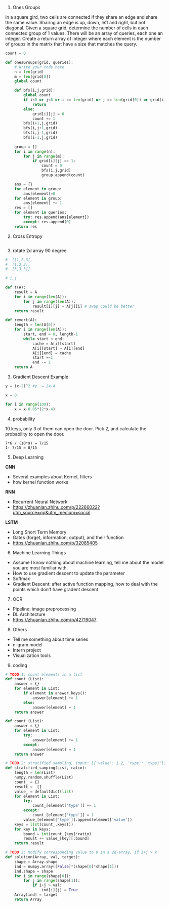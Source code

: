 
1. Ones Groups

In a square gird, two cells are connected if they share an edge and share the same value. Sharing an edge is up, down, left and right, but not diagonal. Given a square grid, determine the number of cells in each connected group of 1 values. There will be an array of queries, each one an integer. Create a return array of integer where each element is the number of groups in the matrix that have a size that matches the query.

```python
count = 0

def onesGroups(grid, queries):
    # Write your code here
    n = len(grid)
    m = len(grid[0])
    global count

    def bfs(i,j,grid):
        global count
        if i<0 or j<0 or i == len(grid) or j == len(grid[0]) or grid[i][j] != 1:
            return
        else:
            grid[i][j] = 0
            count += 1
        bfs(i+1,j,grid)
        bfs(i,j+1,grid)
        bfs(i,j-1,grid)
        bfs(i-1,j,grid)
      
    group = []
    for i in range(n):
        for j in range(m):
            if grid[i][j] == 1:
                count = 0
                bfs(i,j,grid)
                group.append(count)

    ans = {}
    for element in group:
        ans[element]=0
    for element in group:
        ans[element] += 1
    res = []
    for element in queries:
        try: res.append(ans[element])
        except: res.append(0)
    return res
```

2. Cross Entropy
```python

```


3. rotate 2d array 90 degree

```python
#  [[1,2,3],
#  [1,2,3],
#  [3,3,3]]

# i,j

def t(A):
    result = A
    for i in range(len(A)):
        for j in range(len(A)): 
            result[i][j] = A[j][i] # swap could be better
    return result

def revert(A):
    length = len(A[0])
    for i in range(len(A)):
        start, end = 0, length-1
        while start < end:
            cache = A[i][start]
            A[i][start] = A[i][end]
            A[i][end] = cache
            start +=1
            end -= 1
    return A
```

3. Gradient Descent Example
```python
y = (x-2)^2 #y' = 2x-4

x = 0

for i in range(100):
    x = x-0.05*(2*x-4)
```

4. probability 

10 keys, only 3 of them can open the door. Pick 2, and calculate the probability to open the door.
```
7*6 / (10*9) = 7/15
1- 7/15 = 8/15
```


5. Deep Learning

**CNN** <br/>
- Several examples about Kernel, filters
- how kernel function works

**RNN** <br/>
- Recurrent Neural Network
- https://zhuanlan.zhihu.com/p/22266022?utm_source=qq&utm_medium=social

**LSTM** <br/>
- Long Short Term Memory
- Gates (forget, information, output), and their function
- https://zhuanlan.zhihu.com/p/32085405

6. Machine Learning Things
- Assume I know nothing about machine learning, tell me about the model you are most familiar with.
- How to use gradient descent to update the parameter
- Softmax
- Gradient Descent: after active function mapping, how to deal with the points which don't have gradent descent


7. OCR <br/>
- Pipeline: image preprocessing
- DL Architecture
- https://zhuanlan.zhihu.com/p/42719047

8. Others
- Tell me something about time series
- n-gram model
- Intern project
- Visualization tools

9. coding

```python
# TODO 1: count elements in a list
def count_(List):
    answer = {}
    for element in List:
        if element in answer.keys():
            answer[element] += 1
        else:
            answer[element] = 1
    return answer

def count_(List):
    answer = {}
    for element in List:
        try:
            answer[element] += 1
        except:
            answer[element] = 1
    return answer

# TODO 2: stratified sampling, input: [{'value': 1.2, 'type': 'type1'}, {}, {}]
def stratified_samping(List, ratio):
    length = len(List)
    numpy.random.shuffle(List)
    count_ = {}
    result =  []
    value_ = defaultdict(list)
    for element in List:
        try:
            count_[element['type']] += 1
        except:
            count_[element['type']] = 1
        value_[element['type']].append(element['value'])
    keys = list(count_.keys())
    for key in keys:
        bound = int(count_[key]*ratio)
        result += value_[key][:bound]
    return result

# TODO 3: Modify corresponding value to 0 in a 2d-array, if i+j > x
def solution(Array, val, target):
    shape = Array.shape
    ind = numpy.array([False]*(shape[0]*shape[1]))
    ind.shape = shape
    for i in range(shape[0]):
        for j in range(shape[1]):
            if i+j > val:
                ind[i][j] = True
    Array[ind] = target
    return Array

```





